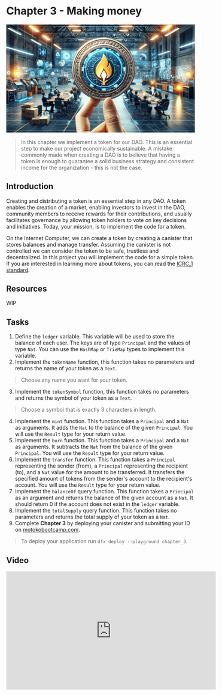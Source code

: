 # Chapter 3 - Making money

<img src="./assets/cover_3.png">

> In this chapter we implement a token for our DAO. This is an essential step to make our project economically sustainable. A mistake commonly made when creating a DAO is to believe that having a token is enough to guarantee a solid business strategy and consistent income for the organization - this is not the case.

## Introduction 

Creating and distributing a token is an essential step in any DAO. A token enables the creation of a market, enabling investors to invest in the DAO, community members to receive rewards for their contributions, and usually facilitates governance by allowing token holders to vote on key decisions and initiatives. Today, your mission, is to implement the code for a token.

On the Internet Computer, we can create a token by creating a canister that stores balances and manage transfer. Assuming the canister is not controlled we can consider the token to be safe, trustless and decentralized. In this project you will implement the code for a simple token. If you are interested in learning more about tokens, you can read the [ICRC_1 standard](https://internetcomputer.org/docs/current/developer-docs/integrations/icrc-1).


## Resources
WIP

## Tasks
1. Define the `ledger` variable. This variable will be used to store the balance of each user. The keys are of type `Principal` and the values of type `Nat`. You can use the `HashMap` or `TrieMap` types to implement this variable.
2. Implement the `tokenName` function, this function takes no parameters and returns the name of your token as a `Text`.

> Choose any name you want for your token.

3. Implement the `tokenSymbol` function, this function takes no parameters and returns the symbol of your token as a `Text`.

> Choose a symbol that is exactly 3 characters in length.

4. Implement the `mint` function. This function takes a `Principal` and a `Nat` as arguments. It adds the `Nat` to the balance of the given `Principal`. You will use the `Result` type for your return value.
5. Implement the `burn` function. This function takes a `Principal` and a `Nat` as arguments. It subtracts the `Nat` from the balance of the given `Principal`. You will use the `Result` type for your return value.
6. Implement the `transfer` function. This function takes a `Principal` representing the sender (from), a `Principal` representing the recipient (to), and a `Nat` value for the amount to be transferred. It transfers the specified amount of tokens from the sender's account to the recipient's account. You will use the `Result` type for your return value.
7. Implement the `balanceOf` query function. This function takes a `Principal` as an argument and returns the balance of the given account as a `Nat`. It should return 0 if the account does not exist in the `ledger` variable.
8. Implement the `totalSupply` query function. This function takes no parameters and returns the total supply of your token as a `Nat`.
9. Complete **Chapter 3** by deploying your canister and submitting your ID on [motokobootcamp.com](https://www.motokobootcamp.com/).

> To deploy your application run `dfx deploy --playground chapter_3`.

## Video

<iframe width="560" height="315" src="https://www.youtube.com/embed/dX3c5-YcNi4?si=dc8Le4njcr_wULds" title="YouTube video player" frameborder="0" allow="accelerometer; autoplay; clipboard-write; encrypted-media; gyroscope; picture-in-picture; web-share" allowfullscreen="" style="display: block; margin-left: auto; margin-right: auto;"></iframe>